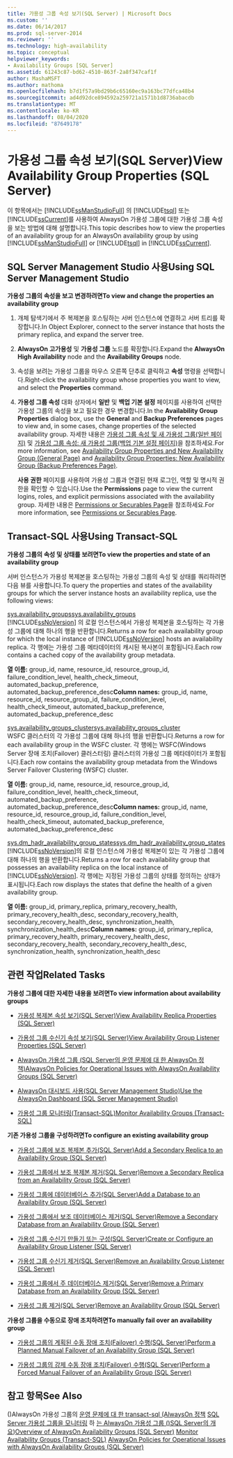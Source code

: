 ```yaml
---
title: 가용성 그룹 속성 보기(SQL Server) | Microsoft Docs
ms.custom: ''
ms.date: 06/14/2017
ms.prod: sql-server-2014
ms.reviewer: ''
ms.technology: high-availability
ms.topic: conceptual
helpviewer_keywords:
- Availability Groups [SQL Server]
ms.assetid: 61243c87-bd62-4510-863f-2a8f347caf1f
author: MashaMSFT
ms.author: mathoma
ms.openlocfilehash: b7d1f57a9bd29b6c65160ec9a163bc77dfca48b4
ms.sourcegitcommit: ad4d92dce894592a259721a1571b1d8736abacdb
ms.translationtype: MT
ms.contentlocale: ko-KR
ms.lasthandoff: 08/04/2020
ms.locfileid: "87649178"
---
```

# <a name="view-availability-group-properties-sql-server"></a><span data-ttu-id="ea6b6-102">가용성 그룹 속성 보기(SQL Server)</span><span class="sxs-lookup"><span data-stu-id="ea6b6-102">View Availability Group Properties (SQL Server)</span></span>
  <span data-ttu-id="ea6b6-103">이 항목에서는 [!INCLUDE[ssManStudioFull](../../../includes/ssmanstudiofull-md.md)] 의 [!INCLUDE[tsql](../../../includes/tsql-md.md)] 또는 [!INCLUDE[ssCurrent](../../../includes/sscurrent-md.md)]를 사용하여 AlwaysOn 가용성 그룹에 대한 가용성 그룹 속성을 보는 방법에 대해 설명합니다.</span><span class="sxs-lookup"><span data-stu-id="ea6b6-103">This topic describes how to view the properties of an availability group for an AlwaysOn availability group by using [!INCLUDE[ssManStudioFull](../../../includes/ssmanstudiofull-md.md)] or [!INCLUDE[tsql](../../../includes/tsql-md.md)] in [!INCLUDE[ssCurrent](../../../includes/sscurrent-md.md)].</span></span>  
  

  
##  <a name="using-sql-server-management-studio"></a><a name="SSMSProcedure"></a> <span data-ttu-id="ea6b6-104">SQL Server Management Studio 사용</span><span class="sxs-lookup"><span data-stu-id="ea6b6-104">Using SQL Server Management Studio</span></span>  
 <span data-ttu-id="ea6b6-105">**가용성 그룹의 속성을 보고 변경하려면**</span><span class="sxs-lookup"><span data-stu-id="ea6b6-105">**To view and change the properties an availability group**</span></span>  
  
1.  <span data-ttu-id="ea6b6-106">개체 탐색기에서 주 복제본을 호스팅하는 서버 인스턴스에 연결하고 서버 트리를 확장합니다.</span><span class="sxs-lookup"><span data-stu-id="ea6b6-106">In Object Explorer, connect to the server instance that hosts the primary replica, and expand the server tree.</span></span>  
  
2.  <span data-ttu-id="ea6b6-107">**AlwaysOn 고가용성** 및 **가용성 그룹** 노드를 확장합니다.</span><span class="sxs-lookup"><span data-stu-id="ea6b6-107">Expand the **AlwaysOn High Availability** node and the **Availability Groups** node.</span></span>  
  
3.  <span data-ttu-id="ea6b6-108">속성을 보려는 가용성 그룹을 마우스 오른쪽 단추로 클릭하고 **속성** 명령을 선택합니다.</span><span class="sxs-lookup"><span data-stu-id="ea6b6-108">Right-click the availability group whose properties you want to view, and select the **Properties** command.</span></span>  
  
4.  <span data-ttu-id="ea6b6-109">**가용성 그룹 속성** 대화 상자에서 **일반** 및 **백업 기본 설정** 페이지를 사용하여 선택한 가용성 그룹의 속성을 보고 필요한 경우 변경합니다.</span><span class="sxs-lookup"><span data-stu-id="ea6b6-109">In the **Availability Group Properties** dialog box, use the **General** and **Backup Preferences** pages to view and, in some cases, change properties of the selected availability group.</span></span> <span data-ttu-id="ea6b6-110">자세한 내용은 [가용성 그룹 속성 및 새 가용성 그룹&#40;일반 페이지&#41;](availability-group-properties-new-availability-group-general-page.md) 및 [가용성 그룹 속성: 새 가용성 그룹&#40;백업 기본 설정 페이지&#41;](availability-group-properties-new-availability-group-backup-preferences-page.md)을 참조하세요.</span><span class="sxs-lookup"><span data-stu-id="ea6b6-110">For more information, see [Availability Group Properties and New Availability Group &#40;General Page&#41;](availability-group-properties-new-availability-group-general-page.md) and [Availability Group Properties: New Availability Group &#40;Backup Preferences Page&#41;](availability-group-properties-new-availability-group-backup-preferences-page.md).</span></span>  
  
     <span data-ttu-id="ea6b6-111">**사용 권한** 페이지를 사용하여 가용성 그룹과 연결된 현재 로그인, 역할 및 명시적 권한을 확인할 수 있습니다.</span><span class="sxs-lookup"><span data-stu-id="ea6b6-111">Use the **Permissions** page to view the current logins, roles, and explicit permissions associated with the availability group.</span></span> <span data-ttu-id="ea6b6-112">자세한 내용은 [Permissions or Securables Page](../../../relational-databases/security/permissions-or-securables-page.md)을 참조하세요.</span><span class="sxs-lookup"><span data-stu-id="ea6b6-112">For more information, see [Permissions or Securables Page](../../../relational-databases/security/permissions-or-securables-page.md).</span></span>  
  

  
##  <a name="using-transact-sql"></a><a name="TsqlProcedure"></a> <span data-ttu-id="ea6b6-113">Transact-SQL 사용</span><span class="sxs-lookup"><span data-stu-id="ea6b6-113">Using Transact-SQL</span></span>  
 <span data-ttu-id="ea6b6-114">**가용성 그룹의 속성 및 상태를 보려면**</span><span class="sxs-lookup"><span data-stu-id="ea6b6-114">**To view the properties and state of an availability group**</span></span>  
  
 <span data-ttu-id="ea6b6-115">서버 인스턴스가 가용성 복제본을 호스팅하는 가용성 그룹의 속성 및 상태를 쿼리하려면 다음 뷰를 사용합니다.</span><span class="sxs-lookup"><span data-stu-id="ea6b6-115">To query the properties and states of the availability groups for which the server instance hosts an availability replica, use the following views:</span></span>  
  
 [<span data-ttu-id="ea6b6-116">sys.availability_groups</span><span class="sxs-lookup"><span data-stu-id="ea6b6-116">sys.availability_groups</span></span>](/sql/relational-databases/system-catalog-views/sys-availability-groups-transact-sql)  
 <span data-ttu-id="ea6b6-117">[!INCLUDE[ssNoVersion](../../../includes/ssnoversion-md.md)] 의 로컬 인스턴스에서 가용성 복제본을 호스팅하는 각 가용성 그룹에 대해 하나의 행을 반환합니다.</span><span class="sxs-lookup"><span data-stu-id="ea6b6-117">Returns a row for each availability group for which the local instance of [!INCLUDE[ssNoVersion](../../../includes/ssnoversion-md.md)] hosts an availability replica.</span></span> <span data-ttu-id="ea6b6-118">각 행에는 가용성 그룹 메타데이터의 캐시된 복사본이 포함됩니다.</span><span class="sxs-lookup"><span data-stu-id="ea6b6-118">Each row contains a cached copy of the availability group metadata.</span></span>  
  
 <span data-ttu-id="ea6b6-119">**열 이름:** group_id, name, resource_id, resource_group_id, failure_condition_level, health_check_timeout, automated_backup_preference, automated_backup_preference_desc</span><span class="sxs-lookup"><span data-stu-id="ea6b6-119">**Column names:** group_id, name, resource_id, resource_group_id, failure_condition_level, health_check_timeout, automated_backup_preference, automated_backup_preference_desc</span></span>  
  
 [<span data-ttu-id="ea6b6-120">sys.availability_groups_cluster</span><span class="sxs-lookup"><span data-stu-id="ea6b6-120">sys.availability_groups_cluster</span></span>](/sql/relational-databases/system-catalog-views/sys-availability-groups-cluster-transact-sql)  
 <span data-ttu-id="ea6b6-121">WSFC 클러스터의 각 가용성 그룹에 대해 하나의 행을 반환합니다.</span><span class="sxs-lookup"><span data-stu-id="ea6b6-121">Returns a row for each availability group in the WSFC cluster.</span></span> <span data-ttu-id="ea6b6-122">각 행에는 WSFC(Windows Server 장애 조치(Failover) 클러스터링) 클러스터의 가용성 그룹 메타데이터가 포함됩니다.</span><span class="sxs-lookup"><span data-stu-id="ea6b6-122">Each row contains the availability group metadata from the Windows Server Failover Clustering (WSFC) cluster.</span></span>  
  
 <span data-ttu-id="ea6b6-123">**열 이름:** group_id, name, resource_id, resource_group_id, failure_condition_level, health_check_timeout, automated_backup_preference, automated_backup_preference_desc</span><span class="sxs-lookup"><span data-stu-id="ea6b6-123">**Column names:** group_id, name, resource_id, resource_group_id, failure_condition_level, health_check_timeout, automated_backup_preference, automated_backup_preference_desc</span></span>  
  
 [<span data-ttu-id="ea6b6-124">sys.dm_hadr_availability_group_states</span><span class="sxs-lookup"><span data-stu-id="ea6b6-124">sys.dm_hadr_availability_group_states</span></span>](/sql/relational-databases/system-dynamic-management-views/sys-dm-hadr-availability-group-states-transact-sql)  
 <span data-ttu-id="ea6b6-125">[!INCLUDE[ssNoVersion](../../../includes/ssnoversion-md.md)]의 로컬 인스턴스에 가용성 복제본이 있는 각 가용성 그룹에 대해 하나의 행을 반환합니다.</span><span class="sxs-lookup"><span data-stu-id="ea6b6-125">Returns a row for each availability group that possesses an availability replica on the local instance of [!INCLUDE[ssNoVersion](../../../includes/ssnoversion-md.md)].</span></span> <span data-ttu-id="ea6b6-126">각 행에는 지정된 가용성 그룹의 상태를 정의하는 상태가 표시됩니다.</span><span class="sxs-lookup"><span data-stu-id="ea6b6-126">Each row displays the states that define the health of a given availability group.</span></span>  
  
 <span data-ttu-id="ea6b6-127">**열 이름:** group_id, primary_replica, primary_recovery_health, primary_recovery_health_desc, secondary_recovery_health, secondary_recovery_health_desc, synchronization_health, synchronization_health_desc</span><span class="sxs-lookup"><span data-stu-id="ea6b6-127">**Column names:** group_id, primary_replica, primary_recovery_health, primary_recovery_health_desc, secondary_recovery_health, secondary_recovery_health_desc, synchronization_health, synchronization_health_desc</span></span>  
  

  
##  <a name="related-tasks"></a><a name="RelatedTasks"></a> <span data-ttu-id="ea6b6-128">관련 작업</span><span class="sxs-lookup"><span data-stu-id="ea6b6-128">Related Tasks</span></span>  
 <span data-ttu-id="ea6b6-129">**가용성 그룹에 대한 자세한 내용을 보려면**</span><span class="sxs-lookup"><span data-stu-id="ea6b6-129">**To view information about availability groups**</span></span>  
  
-   [<span data-ttu-id="ea6b6-130">가용성 복제본 속성 보기&#40;SQL Server&#41;</span><span class="sxs-lookup"><span data-stu-id="ea6b6-130">View Availability Replica Properties &#40;SQL Server&#41;</span></span>](view-availability-replica-properties-sql-server.md)  
  
-   [<span data-ttu-id="ea6b6-131">가용성 그룹 수신기 속성 보기&#40;SQL Server&#41;</span><span class="sxs-lookup"><span data-stu-id="ea6b6-131">View Availability Group Listener Properties &#40;SQL Server&#41;</span></span>](view-availability-group-listener-properties-sql-server.md)  
  
-   [<span data-ttu-id="ea6b6-132">AlwaysOn 가용성 그룹 &#40;SQL Server의 운영 문제에 대 한 AlwaysOn 정책&#41;</span><span class="sxs-lookup"><span data-stu-id="ea6b6-132">AlwaysOn Policies for Operational Issues with AlwaysOn Availability Groups &#40;SQL Server&#41;</span></span>](always-on-policies-for-operational-issues-always-on-availability.md)
  
-   [<span data-ttu-id="ea6b6-133">AlwaysOn 대시보드 사용&#40;SQL Server Management Studio&#41;</span><span class="sxs-lookup"><span data-stu-id="ea6b6-133">Use the AlwaysOn Dashboard &#40;SQL Server Management Studio&#41;</span></span>](use-the-always-on-dashboard-sql-server-management-studio.md)  
  
-   [<span data-ttu-id="ea6b6-134">가용성 그룹 모니터링&#40;Transact-SQL&#41;</span><span class="sxs-lookup"><span data-stu-id="ea6b6-134">Monitor Availability Groups &#40;Transact-SQL&#41;</span></span>](monitor-availability-groups-transact-sql.md)  
  
 <span data-ttu-id="ea6b6-135">**기존 가용성 그룹을 구성하려면**</span><span class="sxs-lookup"><span data-stu-id="ea6b6-135">**To configure an existing availability group**</span></span>  
  
-   [<span data-ttu-id="ea6b6-136">가용성 그룹에 보조 복제본 추가&#40;SQL Server&#41;</span><span class="sxs-lookup"><span data-stu-id="ea6b6-136">Add a Secondary Replica to an Availability Group &#40;SQL Server&#41;</span></span>](add-a-secondary-replica-to-an-availability-group-sql-server.md)  
  
-   [<span data-ttu-id="ea6b6-137">가용성 그룹에서 보조 복제본 제거&#40;SQL Server&#41;</span><span class="sxs-lookup"><span data-stu-id="ea6b6-137">Remove a Secondary Replica from an Availability Group &#40;SQL Server&#41;</span></span>](remove-a-secondary-replica-from-an-availability-group-sql-server.md)  
  
-   [<span data-ttu-id="ea6b6-138">가용성 그룹에 데이터베이스 추가&#40;SQL Server&#41;</span><span class="sxs-lookup"><span data-stu-id="ea6b6-138">Add a Database to an Availability Group &#40;SQL Server&#41;</span></span>](availability-group-add-a-database.md)  
  
-   [<span data-ttu-id="ea6b6-139">가용성 그룹에서 보조 데이터베이스 제거&#40;SQL Server&#41;</span><span class="sxs-lookup"><span data-stu-id="ea6b6-139">Remove a Secondary Database from an Availability Group &#40;SQL Server&#41;</span></span>](remove-a-secondary-database-from-an-availability-group-sql-server.md)  
  
-   [<span data-ttu-id="ea6b6-140">가용성 그룹 수신기 만들기 또는 구성&#40;SQL Server&#41;</span><span class="sxs-lookup"><span data-stu-id="ea6b6-140">Create or Configure an Availability Group Listener &#40;SQL Server&#41;</span></span>](create-or-configure-an-availability-group-listener-sql-server.md)  
  
-   [<span data-ttu-id="ea6b6-141">가용성 그룹 수신기 제거&#40;SQL Server&#41;</span><span class="sxs-lookup"><span data-stu-id="ea6b6-141">Remove an Availability Group Listener &#40;SQL Server&#41;</span></span>](remove-an-availability-group-listener-sql-server.md)  
  
-   [<span data-ttu-id="ea6b6-142">가용성 그룹에서 주 데이터베이스 제거&#40;SQL Server&#41;</span><span class="sxs-lookup"><span data-stu-id="ea6b6-142">Remove a Primary Database from an Availability Group &#40;SQL Server&#41;</span></span>](remove-a-primary-database-from-an-availability-group-sql-server.md)  
  
-   [<span data-ttu-id="ea6b6-143">가용성 그룹 제거&#40;SQL Server&#41;</span><span class="sxs-lookup"><span data-stu-id="ea6b6-143">Remove an Availability Group &#40;SQL Server&#41;</span></span>](remove-an-availability-group-sql-server.md)  
  
 <span data-ttu-id="ea6b6-144">**가용성 그룹을 수동으로 장애 조치하려면**</span><span class="sxs-lookup"><span data-stu-id="ea6b6-144">**To manually fail over an availability group**</span></span>  
  
-   [<span data-ttu-id="ea6b6-145">가용성 그룹의 계획된 수동 장애 조치(Failover) 수행&#40;SQL Server&#41;</span><span class="sxs-lookup"><span data-stu-id="ea6b6-145">Perform a Planned Manual Failover of an Availability Group &#40;SQL Server&#41;</span></span>](perform-a-planned-manual-failover-of-an-availability-group-sql-server.md)  
  
-   [<span data-ttu-id="ea6b6-146">가용성 그룹의 강제 수동 장애 조치(Failover) 수행&#40;SQL Server&#41;</span><span class="sxs-lookup"><span data-stu-id="ea6b6-146">Perform a Forced Manual Failover of an Availability Group &#40;SQL Server&#41;</span></span>](perform-a-forced-manual-failover-of-an-availability-group-sql-server.md)  
  

  
## <a name="see-also"></a><span data-ttu-id="ea6b6-147">참고 항목</span><span class="sxs-lookup"><span data-stu-id="ea6b6-147">See Also</span></span>  
 <span data-ttu-id="ea6b6-148">&#40;&#41;AlwaysOn 가용성 그룹의 [운영 문제에 대 한 transact-sql &#40;AlwaysOn 정책](always-on-policies-for-operational-issues-always-on-availability.md) [SQL Server 가용성 그룹을 모니터링](monitor-availability-groups-transact-sql.md) 하 [는 AlwaysOn 가용성 그룹 &#40;&#41;SQL Server의 개요](overview-of-always-on-availability-groups-sql-server.md)&#41;</span><span class="sxs-lookup"><span data-stu-id="ea6b6-148">[Overview of AlwaysOn Availability Groups &#40;SQL Server&#41;](overview-of-always-on-availability-groups-sql-server.md) [Monitor Availability Groups &#40;Transact-SQL&#41;](monitor-availability-groups-transact-sql.md) [AlwaysOn Policies for Operational Issues with AlwaysOn Availability Groups &#40;SQL Server&#41;](always-on-policies-for-operational-issues-always-on-availability.md)</span></span> 
  
  

